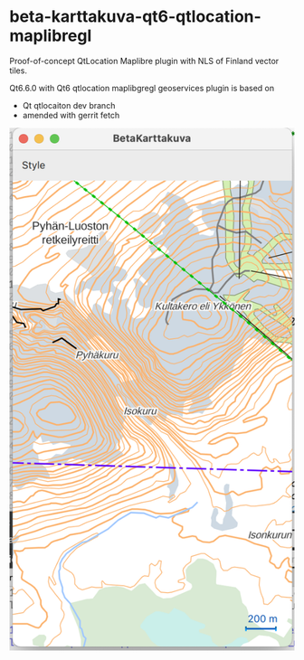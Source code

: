 # beta-karttakuva-qt6-qtlocation-maplibregl

Proof-of-concept QtLocation Maplibre plugin with NLS of Finland vector tiles.

Qt6.6.0 with Qt6 qtlocation maplibgregl geoservices plugin is based on 
- Qt qtlocaiton dev branch 
- amended with gerrit fetch

![Beta Karttakuva Qt6 qtlocation maplibregl  screenshot](index.png)

